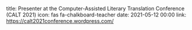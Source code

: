 title: Presenter at the Computer-Assisted Literary Translation Conference (CALT 2021)
icon: fas fa-chalkboard-teacher
date: 2021-05-12 00:00
link: https://calt2021conference.wordpress.com/
